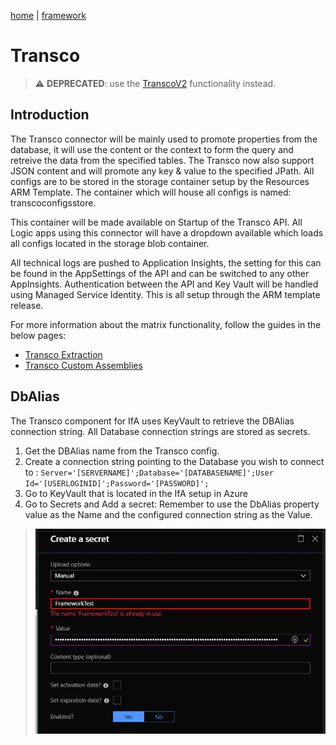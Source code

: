 [home](../../README.md) | [framework](../framework.md)

# Transco

> ⚠️ **DEPRECATED**: use the [TranscoV2](transcoV2.md) functionality instead.

## Introduction

The Transco connector will be mainly used to promote properties from the database, it will use the content or the context to form the query and retreive the data from the specified tables. The Transco now also support JSON content and will promote any key & value to the specified JPath. All configs are to be stored in the storage container setup by the Resources ARM Template. The container which will house all configs is named: transcoconfigsstore.

This container will be made available on Startup of the Transco API. All Logic apps using this connector will have a dropdown available which loads all configs located in the storage blob container.

All technical logs are pushed to Application Insights, the setting for this can be found in the AppSettings of the API and can be switched to any other AppInsights. Authentication between the API and Key Vault will be handled using Managed Service Identity. This is all setup through the ARM template release.

For more information about the matrix functionality, follow the guides in the below pages:

* [Transco Extraction](transco-extraction.md)
* [Transco Custom Assemblies](transco-assemblies.md)

## DbAlias

The Transco component for IfA uses KeyVault to retrieve the DBAlias connection string. All Database connection strings are stored as secrets.

1. Get the DBAlias name from the Transco config.
2. Create a connection string pointing to the Database you wish to connect to : `Server='[SERVERNAME]';Database='[DATABASENAME]';User Id='[USERLOGINID]';Password='[PASSWORD]';`
3. Go to KeyVault that is located in the IfA setup in Azure
4. Go to Secrets and Add a secret: Remember to use the DbAlias property value as the Name and the configured connection string as the Value.

> ![dbalias](../../images/transco-dbalias.png)
